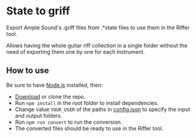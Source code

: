 # State to griff

Export Ample Sound's .griff files from .*state files to use them in the Riffer tool.

Allows having the whole guitar riff collection in a single folder without the need of exporting them one by one for each instrument.

## How to use

Be sure to have [Node.js](https://nodejs.org/en/download/) installed, then:

- [Download](https://github.com/joanroig/state-to-griff/archive/refs/heads/main.zip) or clone the repo.
- Run `npm install` in the root folder to install dependencies.
- Change value `YOUR_USER` of the paths in [config.json](config.json) to specify the input and output folders.
- Run `npm run convert` to run the conversion.
- The converted files should be ready to use in the Riffer tool.
